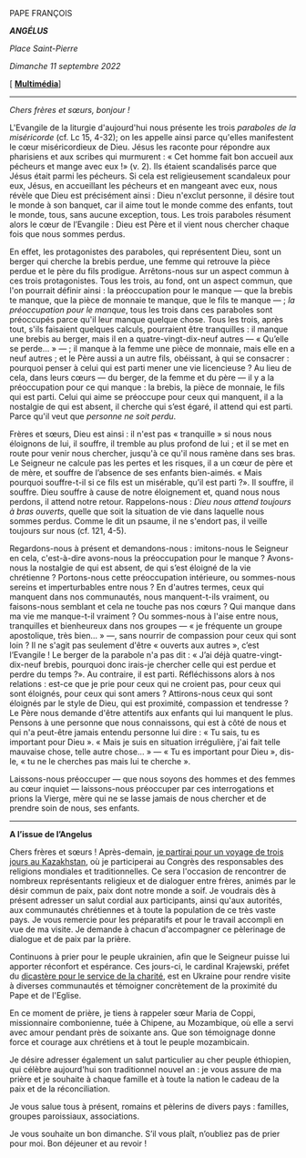 PAPE FRANÇOIS

***ANGÉLUS***

*Place Saint-Pierre*

*Dimanche 11 septembre 2022*

[ **[Multimédia](http://w2.vatican.va/content/francesco/fr/events/event.dir.html/content/vaticanevents/fr/2022/9/11/angelus.html)**]

____________________________

*Chers frères et sœurs, bonjour !*

L'Evangile de la liturgie d'aujourd'hui nous présente les trois *paraboles de la miséricorde* (cf. Lc 15, 4-32); on les appelle ainsi parce qu'elles manifestent le cœur miséricordieux de Dieu. Jésus les raconte pour répondre aux pharisiens et aux scribes qui murmurent : « Cet homme fait bon accueil aux pécheurs et mange avec eux !» (v. 2). Ils étaient scandalisés parce que Jésus était parmi les pécheurs. Si cela est religieusement scandaleux pour eux, Jésus, en accueillant les pécheurs et en mangeant avec eux, nous révèle que Dieu est précisément ainsi : Dieu n'exclut personne, il désire tout le monde à son banquet, car il aime tout le monde comme des enfants, tout le monde, tous, sans aucune exception, tous. Les trois paraboles résument alors le cœur de l’Evangile : Dieu est Père et il vient nous chercher chaque fois que nous sommes perdus.

En effet, les protagonistes des paraboles, qui représentent Dieu, sont un berger qui cherche la brebis perdue, une femme qui retrouve la pièce perdue et le père du fils prodigue. Arrêtons-nous sur un aspect commun à ces trois protagonistes. Tous les trois, au fond, ont un aspect commun, que l'on pourrait définir ainsi : la préoccupation pour le manque — que la brebis te manque, que la pièce de monnaie te manque, que le fils te manque — ; *la préoccupation pour le manque*, tous les trois dans ces paraboles sont préoccupés parce qu'il leur manque quelque chose. Tous les trois, après tout, s'ils faisaient quelques calculs, pourraient être tranquilles : il manque une brebis au berger, mais il en a quatre-vingt-dix-neuf autres — « Qu’elle se perde... » — ; il manque à la femme une pièce de monnaie, mais elle en a neuf autres ; et le Père aussi a un autre fils, obéissant, à qui se consacrer : pourquoi penser à celui qui est parti mener une vie licencieuse ? Au lieu de cela, dans leurs cœurs — du berger, de la femme et du père — il y a la préoccupation pour ce qui manque : la brebis, la pièce de monnaie, le fils qui est parti. Celui qui aime se préoccupe pour ceux qui manquent, il a la nostalgie de qui est absent, il cherche qui s’est égaré, il attend qui est parti. Parce qu'il veut que *personne ne soit perdu*.

Frères et sœurs, Dieu est ainsi : il n'est pas « tranquille » si nous nous éloignons de lui, il souffre, il tremble au plus profond de lui ; et il se met en route pour venir nous chercher, jusqu'à ce qu'il nous ramène dans ses bras. Le Seigneur ne calcule pas les pertes et les risques, il a un cœur de père et de mère, et souffre de l’absence de ses enfants bien-aimés. « Mais pourquoi souffre-t-il si ce fils est un misérable, qu’il est parti ?». Il souffre, il souffre. Dieu souffre à cause de notre éloignement et, quand nous nous perdons, il attend notre retour. Rappelons-nous : *Dieu nous attend toujours à bras ouverts*, quelle que soit la situation de vie dans laquelle nous sommes perdus. Comme le dit un psaume, il ne s'endort pas, il veille toujours sur nous (cf. 121, 4-5).

Regardons-nous à présent et demandons-nous : imitons-nous le Seigneur en cela, c'est-à-dire avons-nous la préoccupation pour le manque ? Avons-nous la nostalgie de qui est absent, de qui s’est éloigné de la vie chrétienne ? Portons-nous cette préoccupation intérieure, ou sommes-nous sereins et imperturbables entre nous ? En d'autres termes, ceux qui manquent dans nos communautés, nous manquent-t-ils vraiment, ou faisons-nous semblant et cela ne touche pas nos cœurs ? Qui manque dans ma vie me manque-t-il vraiment ? Ou sommes-nous à l'aise entre nous, tranquilles et bienheureux dans nos groupes — « je fréquente un groupe apostolique, très bien… » —, sans nourrir de compassion pour ceux qui sont loin ? Il ne s'agit pas seulement d'être « ouverts aux autres », c’est l’Evangile ! Le berger de la parabole n'a pas dit : « J’ai déjà quatre-vingt-dix-neuf brebis, pourquoi donc irais-je chercher celle qui est perdue et perdre du temps ?». Au contraire, il est parti. Réfléchissons alors à nos relations : est-ce que je prie pour ceux qui ne croient pas, pour ceux qui sont éloignés, pour ceux qui sont amers ? Attirons-nous ceux qui sont éloignés par le style de Dieu, qui est proximité, compassion et tendresse ? Le Père nous demande d'être attentifs aux enfants qui lui manquent le plus. Pensons à une personne que nous connaissons, qui est à côté de nous et qui n'a peut-être jamais entendu personne lui dire : « Tu sais, tu es important pour Dieu ». « Mais je suis en situation irrégulière, j'ai fait telle mauvaise chose, telle autre chose... » — « Tu es important pour Dieu », dis-le, « tu ne le cherches pas mais lui te cherche ».

Laissons-nous préoccuper — que nous soyons des hommes et des femmes au cœur inquiet — laissons-nous préoccuper par ces interrogations et prions la Vierge, mère qui ne se lasse jamais de nous chercher et de prendre soin de nous, ses enfants.

___________________________________________________________

**A l’issue de l’Angelus**

Chers frères et sœurs ! Après-demain, [je partirai pour un voyage de trois jours au Kazakhstan](https://www.vatican.va/content/francesco/fr/travels/2022/outside/documents/kazakhstan-2022.html), où je participerai au Congrès des responsables des religions mondiales et traditionnelles. Ce sera l'occasion de rencontrer de nombreux représentants religieux et de dialoguer entre frères, animés par le désir commun de paix, paix dont notre monde a soif. Je voudrais dès à présent adresser un salut cordial aux participants, ainsi qu'aux autorités, aux communautés chrétiennes et à toute la population de ce très vaste pays. Je vous remercie pour les préparatifs et pour le travail accompli en vue de ma visite. Je demande à chacun d'accompagner ce pèlerinage de dialogue et de paix par la prière.

Continuons à prier pour le peuple ukrainien, afin que le Seigneur puisse lui apporter réconfort et espérance. Ces jours-ci, le cardinal Krajewski, préfet du [dicastère pour le service de la charité](https://www.elemosineria.va/?lang=fr), est en Ukraine pour rendre visite à diverses communautés et témoigner concrètement de la proximité du Pape et de l'Eglise.

En ce moment de prière, je tiens à rappeler sœur Maria de Coppi, missionnaire combonienne, tuée à Chipene, au Mozambique, où elle a servi avec amour pendant près de soixante ans. Que son témoignage donne force et courage aux chrétiens et à tout le peuple mozambicain.

Je désire adresser également un salut particulier au cher peuple éthiopien, qui célèbre aujourd'hui son traditionnel nouvel an : je vous assure de ma prière et je souhaite à chaque famille et à toute la nation le cadeau de la paix et de la réconciliation.

Je vous salue tous à présent, romains et pèlerins de divers pays : familles, groupes paroissiaux, associations.

Je vous souhaite un bon dimanche. S’il vous plaît, n’oubliez pas de prier pour moi. Bon déjeuner et au revoir !